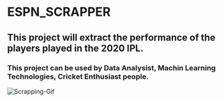 # ESPN_SCRAPPER
## This project will extract the performance of the players played in the 2020 IPL.
### This project can be used by Data Analysist, Machin Learning Technologies, Cricket Enthusiast people.

<img src ="https://miro.medium.com/max/1400/1*eKTJX7jOQpAHXC__-OcfQw.gif" alt="Scrapping-Gif">

